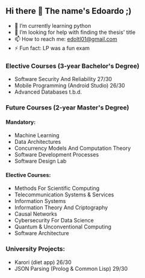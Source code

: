 ## Hi there 👋 The name's Edoardo ;)

- 🌱 I’m currently learning python
- 🤔 I’m looking for help with finding the thesis' title
- 📫 How to reach me: edoltl01@gmail.com
- ⚡ Fun fact: LP was a fun exam

### Elective Courses (3-year Bachelor's Degree)
- Software Security And Reliability 27/30
- Mobile Programming (Android Studio) 26/30
- Advanced Databases t.b.d.

### Future Courses (2-year Master's Degree)
#### Mandatory:
- Machine Learning
- Data Architectures
- Concurrency Models And Computation Theory
- Software Development Processes
- Software Design Lab
#### Elective Courses:
- Methods For Scientific Computing
- Telecommunication Systems & Services
- Information Systems
- Information Theory And Criptography
- Causal Networks
- Cybersecurity For Data Science
- Quantum & Unconventional Computing
- Software Architecture

### University Projects: 
- Karori (diet app) 26/30
- JSON Parsing (Prolog & Common Lisp) 29/30

